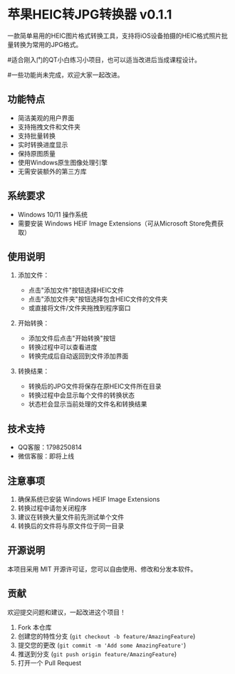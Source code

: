 # 苹果HEIC转JPG转换器 v0.1.1

一款简单易用的HEIC图片格式转换工具，支持将iOS设备拍摄的HEIC格式照片批量转换为常用的JPG格式。

#适合刚入门的QT小白练习小项目，也可以适当改进后当成课程设计。

#一些功能尚未完成，欢迎大家一起改进。

## 功能特点

- 简洁美观的用户界面
- 支持拖拽文件和文件夹
- 支持批量转换
- 实时转换进度显示
- 保持原图质量
- 使用Windows原生图像处理引擎
- 无需安装额外的第三方库

## 系统要求

- Windows 10/11 操作系统
- 需要安装 Windows HEIF Image Extensions（可从Microsoft Store免费获取）

## 使用说明

1. 添加文件：
   - 点击"添加文件"按钮选择HEIC文件
   - 点击"添加文件夹"按钮选择包含HEIC文件的文件夹
   - 或直接将文件/文件夹拖拽到程序窗口

2. 开始转换：
   - 添加文件后点击"开始转换"按钮
   - 转换过程中可以查看进度
   - 转换完成后自动返回到文件添加界面

3. 转换结果：
   - 转换后的JPG文件将保存在原HEIC文件所在目录
   - 转换过程中会显示每个文件的转换状态
   - 状态栏会显示当前处理的文件名和转换结果

## 技术支持

- QQ客服：1798250814
- 微信客服：即将上线

## 注意事项

1. 确保系统已安装 Windows HEIF Image Extensions
2. 转换过程中请勿关闭程序
3. 建议在转换大量文件前先测试单个文件
4. 转换后的文件将与原文件位于同一目录

## 开源说明

本项目采用 MIT 开源许可证，您可以自由使用、修改和分发本软件。


## 贡献

欢迎提交问题和建议，一起改进这个项目！

1. Fork 本仓库
2. 创建您的特性分支 (`git checkout -b feature/AmazingFeature`)
3. 提交您的更改 (`git commit -m 'Add some AmazingFeature'`)
4. 推送到分支 (`git push origin feature/AmazingFeature`)
5. 打开一个 Pull Request


